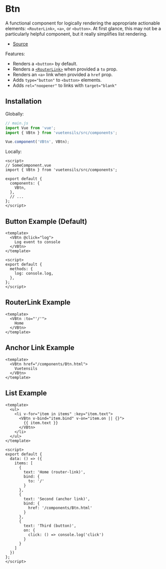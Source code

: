 # Btn

A functional component for logically rendering the appropriate actionable elements: `<RouterLink>`, `<a>`, or `<button>`. At first glance, this may not be a particularly helpful component, but it really simplifies list rendering.

- [Source](https://github.com/AustinGil/vuetensils/blob/master/src/components/VBtn/VBtn.vue)

Features:

- Renders a `<button>` by default.
- Renders a [`<RouterLink>`](https://router.vuejs.org/api/#router-link) when provided a `to` prop.
- Renders an `<a>` link when provided a `href` prop.
- Adds `type="button"` to `<button>` elements.
- Adds `rel="noopener"` to links with `target="blank"`

## Installation

Globally:

```js
// main.js
import Vue from 'vue';
import { VBtn } from 'vuetensils/src/components';

Vue.component('VBtn', VBtn);
```

Locally:

```vue
<script>
// SomeComponent.vue
import { VBtn } from 'vuetensils/src/components';

export default {
  components: {
    VBtn,
  },
  // ...
};
</script>
```

## Button Example (Default)

```vue live
<template>
  <VBtn @click="log">
    Log event to console
  </VBtn>
</template>

<script>
export default {
  methods: {
    log: console.log,
  },
};
</script>
```

## RouterLink Example

```vue live
<template>
  <VBtn :to="'/'">
    Home
  </VBtn>
</template>
```

## Anchor Link Example

```vue live
<template>
  <VBtn href="/components/Btn.html">
    Vuetensils
  </VBtn>
</template>
```

## List Example

```vue live
<template>
  <ul>
    <li v-for="item in items" :key="item.text">
      <VBtn v-bind="item.bind" v-on="item.on || {}">
        {{ item.text }}
      </VBtn>
    </li>
  </ul>
</template>

<script>
export default {
  data: () => ({
    items: [
      {
        text: 'Home (router-link)',
        bind: {
          to: '/'
        }
      },
      {
        text: 'Second (anchor link)',
        bind: {
          href: '/components/Btn.html'
        }
      },
      {
        text: 'Third (button)',
        on: {
          click: () => console.log('click')
        }
      }
    ]
  })
};
</script>
```
